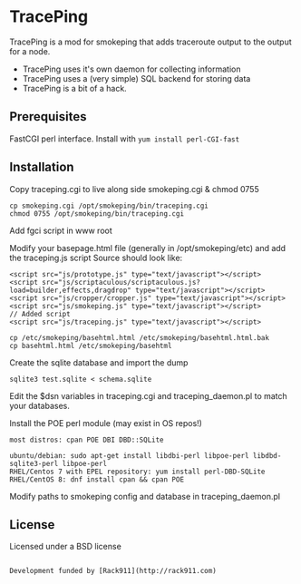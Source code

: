 TracePing
=========

TracePing is a mod for smokeping that adds traceroute output to the output for a node.

  - TracePing uses it's own daemon for collecting information
  - TracePing uses a (very simple) SQL backend for storing data
  - TracePing is a bit of a hack.


Prerequisites
-------------

FastCGI perl interface.
Install with `yum install perl-CGI-fast`


Installation
--------------

Copy traceping.cgi to live along side smokeping.cgi & chmod 0755

```
cp smokeping.cgi /opt/smokeping/bin/traceping.cgi
chmod 0755 /opt/smokeping/bin/traceping.cgi
```

Add fgci script in www root


Modify your basepage.html file (generally in /opt/smokeping/etc) and add the traceping.js script
Source should look like:
```
<script src="js/prototype.js" type="text/javascript"></script>
<script src="js/scriptaculous/scriptaculous.js?load=builder,effects,dragdrop" type="text/javascript"></script>
<script src="js/cropper/cropper.js" type="text/javascript"></script>
<script src="js/smokeping.js" type="text/javascript"></script>
// Added script
<script src="js/traceping.js" type="text/javascript"></script>
```


```
cp /etc/smokeping/basehtml.html /etc/smokeping/basehtml.html.bak
cp basehtml.html /etc/smokeping/basehtml
```

Create the sqlite database and import the dump

```
sqlite3 test.sqlite < schema.sqlite
```

Edit the $dsn variables in traceping.cgi and traceping_daemon.pl to match your databases.

Install the POE perl module (may exist in OS repos!)

```
most distros: cpan POE DBI DBD::SQLite

ubuntu/debian: sudo apt-get install libdbi-perl libpoe-perl libdbd-sqlite3-perl libpoe-perl
RHEL/Centos 7 with EPEL repository: yum install perl-DBD-SQLite
RHEL/CentOS 8: dnf install cpan && cpan POE
```

Modify paths to smokeping config and database in traceping_daemon.pl

License
--------------

Licensed under a BSD license
```

Development funded by [Rack911](http://rack911.com)

